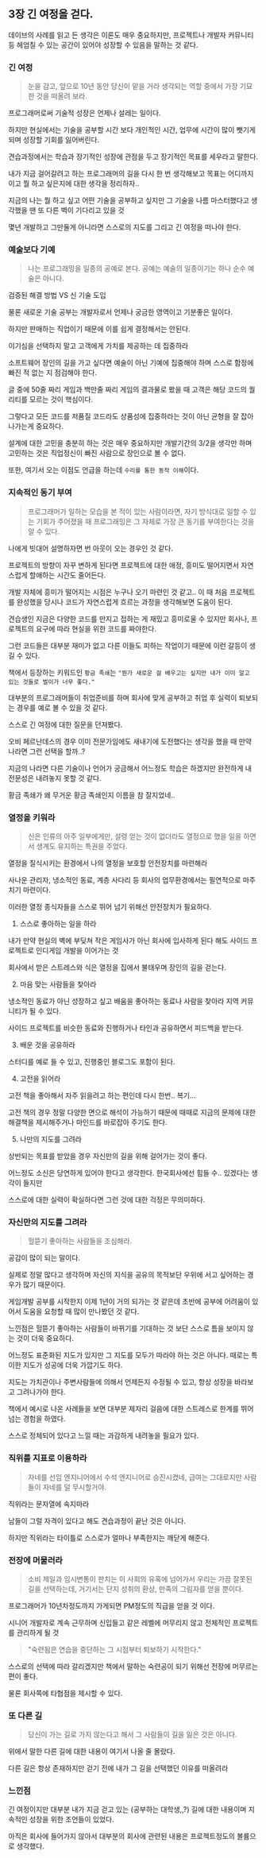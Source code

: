 ## 3장 긴 여정을 걷다.  

데이브의 사례를 읽고 든 생각은 이론도 매우 중요하지만, 프로젝트나 개발자 커뮤니티등 헤엄칠 수 있는 공간이 있어야 성장할 수 있음을 말하는 것 같다.  

### 긴 여정  

> 눈을 감고, 앞으로 10년 동안 당신이 맡을 거라 생각되는 역할 중에서 가장 기묘한 것을 떠올려 보라.  

프로그래머로써 기술적 성장은 언제나 설레는 일이다.  

하지만 현실에서는 기술을 공부할 시간 보다 개인적인 시간, 업무에 시간이 많이 뺏기게 되며 성장할 기회를 잃어버린다.  

견습과정에서는 학습과 장기적인 성장에 관점을 두고 장기적인 목표를 세우라고 말한다.  

내가 지금 걸어갈려고 하는 프로그래머의 길을 다시 한 번 생각해보고 목표는 어디까지이고 뭘 하고 싶은지에 대한 생각을 정리하자..  

지금의 나는 뭘 하고 싶고 어떤 기술을 공부하고 싶지만 그 기술을 나름 마스터했다고 생각했을 땐 또 다른 벽이 기다리고 있을 것  

몇년 개발하고 그만둘게 아니라면 스스로의 지도를 그리고 긴 여정을 떠나야 한다.  

### 예술보다 기예  

> 나는 프로그래밍을 일종의 공예로 본다. 공예는 예술의 일종이기는 하나 순수 예술은 아니다.

검증된 해결 방법 VS 신 기술 도입  

물론 새로운 기술 공부는 개발자로서 언제나 궁금한 영역이고 기분좋은 일이다.  

하지만 판매하는 직업이기 때문에 이를 쉽게 결정해서는 안된다.  

이기심을 선택하지 말고 고객에게 가치를 제공하는 데 집중하라  

소프트웨어 장인의 길을 가고 싶다면 예술이 아닌 기예에 집중해야 하며 스스로 함정에 빠진 적 없는 지 점검해야 한다.  

글 중에 50줄 짜리 게임과 백만줄 짜리 게임의 결과물로 봤을 때 고객은 해당 코드의 퀄리티를 모르는 것이 핵심이다.  

그렇다고 모든 코드를 저품질 코드라도 상품성에 집중하라는 것이 아닌 균형을 잘 잡아나가는게 중요하다.  

설계에 대한 고민을 충분히 하는 것은 매우 중요하지만 개발기간의 3/2을 생각만 하며 고민하는 것은 직업정신이 빠진 사람으로 장인으로 볼 수 없다.  

또한, 여기서 오는 이점도 언급을 하는데 `수리를 통한 동작 이해`이다.  

### 지속적인 동기 부여  

> 프로그래머가 일하는 모습을 본 적이 있는 사람이라면, 자기 방식대로 일할 수 있는 기회가 주어졌을 때 프로그래밍은 그 자체로 가장 큰 동기를 부여한다는 것을 알 수 있다.  

나에게 빗대어 설명하자면 번 아웃이 오는 경우인 것 같다.  

프로젝트의 방향이 자꾸 변하게 된다면 프로젝트에 대한 애정, 흥미도 떨어지면서 자연스럽게 할애하는 시간도 줄어든다.  

개발 자체에 흥미가 떨어지는 시점은 누구나 오기 마련인 것 같고.. 이 때 처음 프로젝트를 완성했을 당시나 코드가 자연스럽게 흐르는 과정을 생각해보면 도움이 된다.  

견습생인 지금은 다양한 코드를 만지고 접하는 게 재밌고 흥미로울 수 있지만 회사나, 프로젝트의 요구에 따라 현실을 위한 코드를 짜야한다.  

그런 코드들은 대부분 재미가 없고 다른 이들도 피하는 작업이기 때문에 이런 갈등이 생길 수 있다.  

책에서 등장하는 키워드인 `황금 족쇄`는 `"뭔가 새로운 걸 배우고는 싶지만 내가 이미 알고 있는 것들로 벌이가 너무 좋다."`  

대부분의 프로그래머들이 취업준비를 하며 회사에 맞게 공부하고 취업 후 실력이 퇴보되는 경우를 예로 볼 수 있을 것 같다.  

스스로 긴 여정에 대한 질문을 던져봤다.  

오비 페르난데스의 경우 이미 전문가임에도 새내기에 도전했다는 생각을 했을 때 만약 나라면 그런 선택을 할까..?  

지금의 나라면 다른 기술이나 언어가 궁금해서 어느정도 학습은 하겠지만 완전하게 내 전문성은 내려놓지 못할 것 같다.  

황금 족쇄가 왜 무거운 황금 족쇄인지 이름을 참 잘지었네..  

### 열정을 키워라  

> 신은 인류의 아주 일부에게만, 설령 얻는 것이 없더라도 열정으로 했을 일을 하면서 생계도 유지하는 특권을 주었다.  

열정을 질식시키는 환경에서 나의 열정을 보호할 안전장치를 마련해라  

사나운 관리자, 냉소적인 동료, 계층 사다리 등 회사의 업무환경에서는 필연적으로 마주치기 마련이다.  

이러한 열정 종식자들을 스스로 뛰어 넘기 위해선 안전장치가 필요하다.  

1. 스스로 좋아하는 일을 하라  

내가 만약 현실의 벽에 부딪쳐 작은 게임사가 아닌 회사에 입사하게 된다 해도 사이드 프로젝트로 인디게임 개발을 이어가는 것  

회사에서 받은 스트레스와 식은 열정을 집에서 불태우며 장인의 길을 걷는다.  

2. 마음 맞는 사람들을 찾아라  

냉소적인 동료가 아닌 성장하고 싶고 배움을 좋아하는 동료나 사람을 찾아라 지역 커뮤니티가 될 수 있다.  

사이드 프로젝트를 비슷한 동료와 진행하거나 타인과 공유하면서 피드백을 받는다.  

3. 배운 것을 공유하라  

스터디를 예로 들 수 있고, 진행중인 블로그도 포함이 된다.

4. 고전을 읽어라  

고전 책을 좋아해서 자주 읽을려고 하는 편인데 다시 한번.. 복기...  

고전 책의 경우 정말 다양한 면으로 해석이 가능하기 때문에 때때로 지금의 문제에 대한 해결책을 제시해주거나 마인드를 바로잡아 주기도 한다.  

5. 나만의 지도를 그려라  

상반되는 목표를 받았을 경우 자신만의 길을 위해 걸어가는 것이 좋다.  

어느정도 소신은 당연하게 있어야 한다고 생각한다. 한국회사에선 힘들 수..  있겠다는 생각이 들지만  

스스로에 대한 실력이 확실하다면 그런 것에 대한 걱정은 무의미하다.  

### 자신만의 지도를 그려라  

> 헐뜯기 좋아하는 사람들을 조심해라.  

공감이 많이 되는 말이다.  

실제로 정말 많다고 생각하며 자신의 지식을 공유의 목적보단 우위에 서고 싶어하는 경우가 많기 때문이다.  

게임개발 공부를 시작한지 이제 1년이 거의 되가는 것 같은데 초반에 공부에 어려움이 있어서 도움을 요청할 때 많이 만나봤던 것 같다.  

느낀점은 헐뜯기 좋아하는 사람들이 바뀌기를 기대하는 것 보단 스스로 틈을 보이지 않는 것이 더욱 중요하다.  

어느정도 표준화된 지도가 있지만 그 지도를 모두가 따라야 하는 것은 아니다. 때로는 특이한 지도가 성공에 더욱 가깝기도 하다.  

지도는 가치관이나 주변사람들에 의해서 언제든지 수정될 수 있고, 항상 성장을 바라보고 그려나가야 한다.  

책에서 예시로 나온 사례들을 보면 대부분 제자리 걸음에 대한 스트레스로 한계를 뛰어넘는 경험을 하였다.  

스스로 정체되어 있다고 느낄 때는 과감하게 내려놓을 필요가 있다.  

### 직위를 지표로 이용하라  

> 자네를 선임 엔지니어에서 수석 엔지니어로 승진시켰네, 급여는 그대로지만 사람들이 자네를 덜 무시할거야.  

직위라는 문자열에 속지마라  

남들이 그럴 자격이 있다고 해도 견습과정이 끝난 것은 아니다.  

하지만 직위라는 타이틀로 스스로가 얼마나 부족한지는 깨닫게 해준다.  

### 전장에 머물러라  

> 소비 제일과 임시변통이 판치는 이 사회의 유혹에 넘어가서 우리는 가끔 잘못된 길을 선택하는데, 거기서는 단지 성취의 환상, 만족의 그림자를 얻을 뿐이다.  

프로그래머가 10년차정도까지 가게되면 PM정도의 직급을 얻을 것 이다.  

시니어 개발자로 계속 근무하며 신입들고 같은 레벨에 머무리지 않고 전체적인 프로젝트를 관리하게 될 것  

> "숙련됨은 연습을 중단하는 그 시점부터 퇴보하기 시작한다."  

스스로의 선택에 따라 갈리겠지만 책에서 말하는 숙련공이 되기 위해선 전장에 머무르는 편이 좋다.  

물론 회사쪽에 타협점을 제시할 수 있다.  

### 또 다른 길  

> 당신이 가는 길로 가지 않는다고 해서 그 사람들이 길을 잃은 것은 아니다.  

위에서 말한 다른 길에 대한 내용이 여기서 나올 줄 몰랐다.  

다른 길은 항상 존재하지만 걷기 전에 내가 그 길을 선택했던 이유를 떠올려라  

### 느낀점  

긴 여정이지만 대부분 내가 지금 걷고 있는 (공부하는 대학생,,?) 길에 대한 내용이며 지속적인 성장을 위한 조언들이 있었다.  

아직은 회사에 들어가지 않아서 대부분의 회사에 관련된 내용은 프로젝트정도의 볼륨으로 생각했다.  
